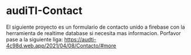 # audiTI-Contact
El siguiente  proyecto es un formulario de contacto
unido a firebase con la herramienta de realtime database
si necesita mas informacion.
Porfavor pase a la siguiente liga:
https://audti-4c98d.web.app/2021/04/08/Contacto/#more
